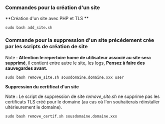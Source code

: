 ### Commandes pour la création d'un site 
**Création d'un site avec PHP et TLS **
```
sudo bash add_site.sh
```

### Commande pour la suppression d'un site précédement crée par les scripts de création de site
Note : **Attention le repertoire home de utilisateur associé au site sera supprimé**, il contient entre autre le site, les logs, **Pensez à faire des sauvegardes avant.**
```
sudo bash remove_site.sh sousdomaine.domaine.xxx user
```

**Suppression du certificat d'un site**

Note : Le script de suppression de site *remove_site.sh* ne supprime pas les certificats TLS créé pour le domaine (au cas où l'on souhaiterais réinstaller ultérieurement le domaine). 
```
sudo bash remove_certif.sh sousdomaine.domaine.xxx
```
